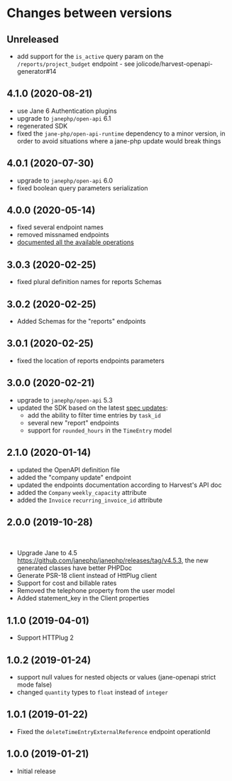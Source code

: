 # Changes between versions

## Unreleased

 * add support for the `is_active` query param on the `/reports/project_budget` endpoint - see jolicode/harvest-openapi-generator#14

## 4.1.0 (2020-08-21)

 * use Jane 6 Authentication plugins
 * upgrade to `janephp/open-api` 6.1
 * regenerated SDK
 * fixed the `jane-php/open-api-runtime` dependency to a minor version, in order to avoid situations where a jane-php update would break things

## 4.0.1 (2020-07-30)

 * upgrade to `janephp/open-api` 6.0
 * fixed boolean query parameters serialization

## 4.0.0 (2020-05-14)

 * fixed several endpoint names
 * removed missnamed endpoints
 * [documented all the available operations](doc/index.md)

## 3.0.3 (2020-02-25)

 * fixed plural definition names for reports Schemas

## 3.0.2 (2020-02-25)

 * Added Schemas for the "reports" endpoints

## 3.0.1 (2020-02-25)

 * fixed the location of reports endpoints parameters

## 3.0.0 (2020-02-21)

 * upgrade to `janephp/open-api` 5.3
 * updated the SDK based on the latest [spec updates](https://github.com/jolicode/harvest-openapi-generator/pull/9):
   * add the ability to filter time entries by `task_id`
   * several new "report" endpoints
   * support for `rounded_hours` in the `TimeEntry` model

## 2.1.0 (2020-01-14)

 * updated the OpenAPI definition file
 * added the "company update" endpoint
 * updated the endpoints documentation according to Harvest's API doc
 * added the `Company` `weekly_capacity` attribute
 * added the `Invoice` `recurring_invoice_id` attribute

## 2.0.0 (2019-10-28)
​
* Upgrade Jane to 4.5 https://github.com/janephp/janephp/releases/tag/v4.5.3, the new generated classes have better PHPDoc​
* Generate PSR-18 client instead of HttPlug client
* Support for cost and billable rates
* Removed the telephone property from the user model
* Added statement_key in the Client properties

## 1.1.0 (2019-04-01)

* Support HTTPlug 2

## 1.0.2 (2019-01-24)

* support null values for nested objects or values (jane-openapi strict mode false)
* changed `quantity` types to `float` instead of `integer`

## 1.0.1 (2019-01-22)

* Fixed the `deleteTimeEntryExternalReference` endpoint operationId

## 1.0.0 (2019-01-21)

* Initial release
